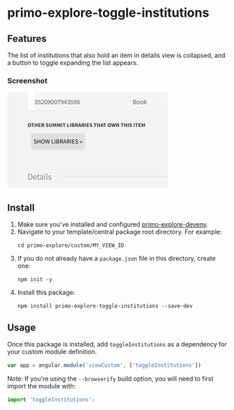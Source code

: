 # primo-explore-toggle-institutions

<!-- ![Build Status](https://api.travis-ci.org/Alliance-PCJWG/primo-explore-clickable-logo.svg?branch=master) -->

## Features
The list of institutions that also hold an item in details view is collapsed, and a button to toggle expanding the list appears.

### Screenshot
![screenshot](screenshot.png)

## Install
1. Make sure you've installed and configured [primo-explore-devenv](https://github.com/ExLibrisGroup/primo-explore-devenv).
2. Navigate to your template/central package root directory. For example:
    ```
    cd primo-explore/custom/MY_VIEW_ID
    ```
3. If you do not already have a `package.json` file in this directory, create one:
    ```
    npm init -y
    ```
4. Install this package:
    ```
    npm install primo-explore-toggle-institutions --save-dev
    ```

## Usage
Once this package is installed, add `toggleInstitutions` as a dependency for your custom module definition.

```js
var app = angular.module('viewCustom', ['toggleInstitutions'])
```
Note: If you're using the `--browserify` build option, you will need to first import the module with:

```javascript
import 'toggleInstitutions';
```

<!-- ## Running tests
1. Clone the repo
2. Run `npm install`
3. Run `npm test` -->
